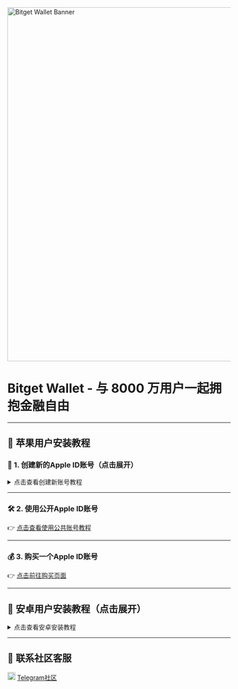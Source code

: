 <img src="https://cdn.bitkeep.vip/operation/u_b_66c4a6a0-512c-11f0-90d4-4d1dc55b70b7.jpeg" alt="Bitget Wallet Banner" width="800"/>

# Bitget Wallet - 与 8000 万用户一起拥抱金融自由

---

## 🍎 苹果用户安装教程

### 📘 1. 创建新的Apple ID账号（点击展开）

<details>
  <summary>点击查看创建新账号教程</summary>

<img src="https://cdn.bitkeep.vip/operation/u_b_67e313c0-5823-11f0-a200-6798ef212d76.jpeg" alt="Bitget Wallet 安装引导图" width="800"/>

</details>


---

### 🛠️ 2. 使用公开Apple ID账号  
👉 [点击查看使用公共账号教程](https://www.xgjs.top/)

---

### 💰 3. 购买一个Apple ID账号  
👉 [点击前往购买页面](https://buy.vntos.com/buy/11)

---

## 🤖 安卓用户安装教程（点击展开）

<details>
  <summary>点击查看安卓安装教程</summary>

<img src="https://cdn.bitkeep.vip/operation/u_b_680ce2e0-5823-11f0-a200-6798ef212d76.jpeg" width="100%" alt="安卓安装教程"/>

</details>

---

## 💬 联系社区客服

<img src="https://img.icons8.com/ios-filled/25/000000/telegram-app.png" width="18"/> [Telegram社区](https://t.me/Bitget_Wallet_CN)
